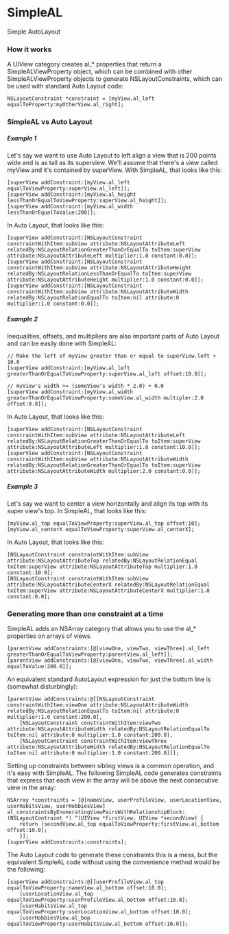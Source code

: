 SimpleAL
========

Simple AutoLayout

### How it works

A UIView category creates al_* properties that return a SimpleALViewProperty object, which can be combined with other SimpleALViewProperty objects to generate NSLayoutConstraints, which can be used with standard Auto Layout code:

    NSLayoutConstraint *constraint = [myView.al_left equalToProperty:myOtherView.al_right];

### SimpleAL vs Auto Layout

##### Example 1

Let's say we want to use Auto Layout to left align a view that is 200 points wide and is as tall as its superview. We'll assume that there's a view called myView and it's contained by superView. With SimpleAL, that looks like this:

    [superView addConstraint:[myView.al_left equalToViewProperty:superView.al_left]];
    [superView addConstraint:[myView.al_height lessThanOrEqualToViewProperty:superView.al_height]];
    [superView addConstraint:[myView.al_width lessThanOrEqualToValue:200]];

In Auto Layout, that looks like this:

    [superView addConstraint:[NSLayoutConstraint constraintWithItem:subView attribute:NSLayoutAttributeLeft relatedBy:NSLayoutRelationGreaterThanOrEqualTo toItem:superView attribute:NSLayoutAttributeLeft multiplier:1.0 constant:0.0]];
    [superView addConstraint:[NSLayoutConstraint constraintWithItem:subView attribute:NSLayoutAttributeHeight relatedBy:NSLayoutRelationLessThanOrEqualTo toItem:superView attribute:NSLayoutAttributeHeight multiplier:1.0 constant:0.0]];
    [superView addConstraint:[NSLayoutConstraint constraintWithItem:subView attribute:NSLayoutAttributeWidth relatedBy:NSLayoutRelationEqualTo toItem:nil attribute:0 multiplier:1.0 constant:0.0]];

##### Example 2

Inequalities, offsets, and multipliers are also important parts of Auto Layout and can be easily done with SimpleAL:

    // Make the left of myView greater than or equal to superView.left + 10.0
    [superView addConstraint:[myView.al_left greaterThanOrEqualToViewProperty:superView.al_left offset:10.0]];

    // myView's width >= (someView's width * 2.0) + 0.0
    [superView addConstraint:[myView.al_width greaterThanOrEqualToViewProperty:someView.al_width multipler:2.0 offset:0.0]];

In Auto Layout, that looks like this:

    [superView addConstraint:[NSLayoutConstraint constraintWithItem:subView attribute:NSLayoutAttributeLeft relatedBy:NSLayoutRelationGreaterThanOrEqualTo toItem:superView attribute:NSLayoutAttributeLeft multiplier:1.0 constant:10.0]];
    [superView addConstraint:[NSLayoutConstraint constraintWithItem:subView attribute:NSLayoutAttributeWidth relatedBy:NSLayoutRelationGreaterThanOrEqualTo toItem:superView attribute:NSLayoutAttributeWidth multiplier:2.0 constant:0.0]];


##### Example 3

Let's say we want to center a view horizontally and align its top with its super view's top. In SimpleAL, that looks like this:

    [myView.al_top equalToViewProperty:superView.al_top offset:10];
    [myView.al_centerX equalToViewProperty:superView.al_centerX];

In Auto Layout, that looks like this:

    [NSLayoutConstraint constraintWithItem:subView attribute:NSLayoutAttributeTop relatedBy:NSLayoutRelationEqual toItem:superView attribute:NSLayoutAttributeTop multiplier:1.0 constant:10.0];
    [NSLayoutConstraint constraintWithItem:subView attribute:NSLayoutAttributeCenterX relatedBy:NSLayoutRelationEqual toItem:superView attribute:NSLayoutAttributeCenterX multiplier:1.0 constant:0.0];


### Generating more than one constraint at a time

SimpleAL adds an NSArray category that allows you to use the al_* properties on arrays of views.

    [parentView addConstraints:[@[viewOne, viewTwo, viewThree].al_left greaterThanOrEqualToViewProperty:parentView.al_left]];
    [parentView addConstraints:[@[viewOne, viewTwo, viewThree].al_width equalToValue:200.0]];

An equivalent standard AutoLayout expression for just the bottom line is (somewhat disturbingly):

    [parentView addConstraints:@[[NSLayoutConstraint constraintWithItem:viewOne attribute:NSLayoutAttributeWidth relatedBy:NSLayoutRelationEqualTo toItem:nil attribute:0 multiplier:1.0 constant:200.0],
        [NSLayoutConstraint constraintWithItem:viewTwo attribute:NSLayoutAttributeWidth relatedBy:NSLayoutRelationEqualTo toItem:nil attribute:0 multiplier:1.0 constant:200.0],
        [NSLayoutConstraint constraintWithItem:viewThree attribute:NSLayoutAttributeWidth relatedBy:NSLayoutRelationEqualTo toItem:nil attribute:0 multiplier:1.0 constant:200.0]]];

Setting up constraints between sibling views is a common operation, and it's easy with SimpleAL. The following SimpleAL code generates constraints that express that each view in the array will be above the next consecutive view in the array:

    NSArray *constraints = [@[nameView, userProfileView, userLocationView, userHabitsView, userHobbiesView] al_constraintsByEnumeratingViewPairsWithRelationshipBlock:(NSLayoutContraint *) ^(UIView *firstView, UIView *secondView) {
        return [secondView.al_top equalToViewProperty:firstView.al_bottom offset:10.0];
        }];
    [superView addConstraints:constraints];

The Auto Layout code to generate these constraints this is a mess, but the equivalent SimpleAL code without using the convenience method would be the following:

    [superView addConstraints:@[[userProfileView.al_top equalToViewProperty:nameView.al_bottom offset:10.0];
        [userLocationView.al_top equalToViewProperty:userProfileView.al_bottom offset:10.0];
        [userHabitsView.al_top equalToViewProperty:userLocationView.al_bottom offset:10.0];
        [userHobbiesView.al_bop equalToViewProperty:userHabitsView.al_bottom offset:10.0]];

